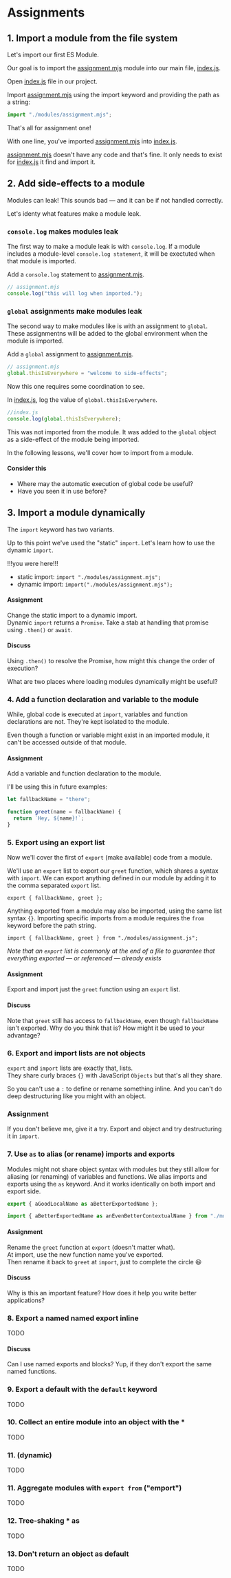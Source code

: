 # Assignments

## 1. Import a module from the file system

Let's import our first ES Module.

Our goal is to import the [assignment.mjs][] module into our main file, [index.js][].

Open [index.js][] file in our project.

Import [assignment.mjs][] using the import keyword and providing the path as a string:

```mjs
import "./modules/assignment.mjs";
```

That's all for assignment one!

With one line, you've imported [assignment.mjs][] into [index.js][].

[assignment.mjs][] doesn't have any code and that's fine. It only needs to exist for [index.js][] it find and import it.

## 2. Add side-effects to a module

Modules can leak! This sounds bad — and it can be if not handled correctly.

Let's identy what features make a module leak.

### `console.log` makes modules leak

The first way to make a module leak is with `console.log`. If a module includes a module-level `console.log statement`, it will be exectuted when that module is imported.

Add a `console.log` statement to [assignment.mjs].

```js
// assignment.mjs
console.log("this will log when imported.");
```

### `global` assignments make modules leak

The second way to make modules like is with an assignment to `global`. These assignmentns will be added to the global environment when the module is imported.

Add a `global` assignment to [assignment.mjs][].

```js
// assignment.mjs
global.thisIsEverywhere = "welcome to side-effects";
```

Now this one requires some coordination to see.

In [index.js][], log the value of `global.thisIsEverywhere`.

```js
//index.js
console.log(global.thisIsEverywhere);
```

This was not imported from the module. It was added to the `global` object as a side-effect of the module being imported.

In the following lessons, we'll cover how to import from a module.

#### Consider this

- Where may the automatic execution of global code be useful?
- Have you seen it in use before?

## 3. Import a module dynamically

The `import` keyword has two variants.

Up to this point we've used the "static" `import`. Let's learn how to use the dynamic `import`.

!!!you were here!!!

- static import: `import "./modules/assignment.mjs";`
- dynamic import: `import("./modules/assignment.mjs");`

#### Assignment

Change the static import to a dynamic import.  
Dynamic `import` returns a `Promise`.
Take a stab at handling that promise using `.then()` or `await`.

#### Discuss

Using `.then()` to resolve the Promise, how might this change the order of execution?

What are two places where loading modules dynamically might be useful?

### 4. Add a function declaration and variable to the module

While, global code is executed at `import`, variables and function declarations are not.
They're kept isolated to the module.

Even though a function or variable might exist in an imported module, it can't be accessed outside of that module.

#### Assignment

Add a variable and function declaration to the module.

I'll be using this in future examples:

```js
let fallbackName = "there";

function greet(name = fallbackName) {
  return `Hey, ${name}!`;
}
```

### 5. Export using an export list

Now we'll cover the first of `export` (make available) code from a module.

We'll use an `export` list to export our `greet` function, which shares a syntax with `import`.
We can export anything defined in our module by adding it to the comma separated `export` list.

`export { fallbackName, greet };`

Anything exported from a module may also be imported, using the same list syntax `{}`.
Importing specific imports from a module requires the `from` keyword before the path string.

`import { fallbackName, greet } from "./modules/assignment.js";`

_Note that an `export` list is commonly at the end of a file to guarantee that everything exported — or referenced — already exists_

#### Assignment

Export and import just the `greet` function using an `export` list.

#### Discuss

Note that `greet` still has access to `fallbackName`, even though `fallbackName` isn't exported.
Why do you think that is?
How might it be used to your advantage?

### 6. Export and import lists are not objects

`export` and `import` lists are exactly that, lists.  
They share curly braces `{}` with JavaScript `Objects` but that's all they share.

So you can't use a `:` to define or rename something inline.
And you can't do deep destructuring like you might with an object.

### Assignment

If you don't believe me, give it a try.
Export and object and try destructuring it in `import`.

### 7. Use `as` to alias (or rename) imports and exports

Modules might not share object syntax with modules but they still allow for aliasing (or renaming) of variables and functions. We alias imports and exports using the `as` keyword. And it works identically on both import and export side.

```js
export { aGoodLocalName as aBetterExportedName };
```

```js
import { aBetterExportedName as anEvenBetterContextualName } from "./modules/assignment";
```

#### Assignment

Rename the `greet` function at `export` (doesn't matter what).  
At import, use the new function name you've exported.  
Then rename it back to `greet` at `import`, just to complete the circle 😆

#### Discuss

Why is this an important feature?
How does it help you write better applications?

### 8. Export a named named export inline

TODO

#### Discuss

Can I use named exports and blocks? Yup, if they don't export the same named functions.

### 9. Export a default with the `default` keyword

TODO

### 10. Collect an entire module into an object with the \*

TODO

### 11. (dynamic)

TODO

### 11. Aggregate modules with `export from` ("emport")

TODO

### 12. Tree-shaking \* as

TODO

### 13. Don't return an object as default

TODO

[index.js]: ./index.js "Project main file"
[assignment.mjs]: ./assignment.mjs "Assignment workspace file"
